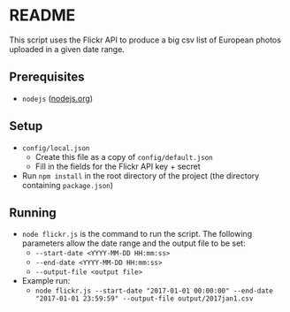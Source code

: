 # README

This script uses the Flickr API to produce a big csv list of European photos uploaded in a given date range.

## Prerequisites

- `nodejs` ([nodejs.org](https://nodejs.org/en/))

## Setup

- `config/local.json`
    - Create this file as a copy of `config/default.json`
    - Fill in the fields for the Flickr API key + secret
- Run `npm install` in the root directory of the project (the directory containing `package.json`)

## Running

- `node flickr.js` is the command to run the script. The following parameters allow the date range and the output file to be set:
    - `--start-date <YYYY-MM-DD HH:mm:ss>`
    - `--end-date <YYYY-MM-DD HH:mm:ss>`
    - `--output-file <output file>`
- Example run: 
    - `node flickr.js --start-date "2017-01-01 00:00:00" --end-date "2017-01-01 23:59:59" --output-file output/2017jan1.csv`